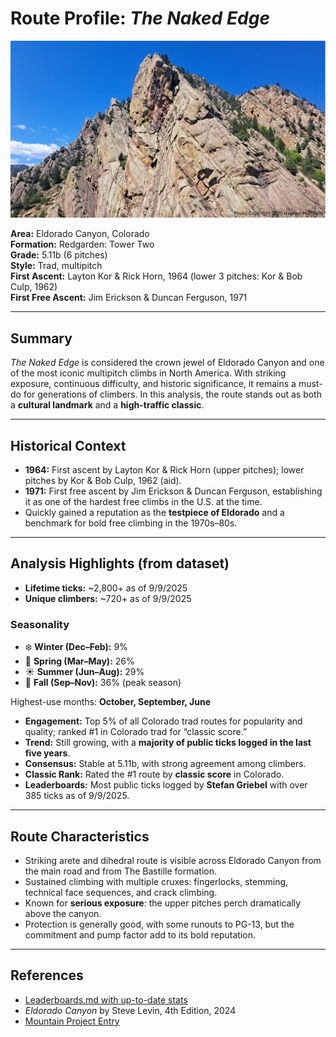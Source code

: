 # Route Profile: *The Naked Edge*  

<img src="assets/naked-edge.png" alt="The Naked Edge on the Redgarden Wall: Tower Two in Eldorado Canyon" width="1200"/>

**Area:** Eldorado Canyon, Colorado  
**Formation:** Redgarden: Tower Two  
**Grade:** 5.11b (6 pitches)  
**Style:** Trad, multipitch  
**First Ascent:** Layton Kor & Rick Horn, 1964 (lower 3 pitches: Kor & Bob Culp, 1962)  
**First Free Ascent:** Jim Erickson & Duncan Ferguson, 1971  

---

## Summary  
*The Naked Edge* is considered the crown jewel of Eldorado Canyon and one of the most iconic multipitch climbs in North America. With striking exposure, continuous difficulty, and historic significance, it remains a must-do for generations of climbers. In this analysis, the route stands out as both a **cultural landmark** and a **high-traffic classic**.  

---

## Historical Context  
- **1964:** First ascent by Layton Kor & Rick Horn (upper pitches); lower pitches by Kor & Bob Culp, 1962 (aid).  
- **1971:** First free ascent by Jim Erickson & Duncan Ferguson, establishing it as one of the hardest free climbs in the U.S. at the time.  
- Quickly gained a reputation as the **testpiece of Eldorado** and a benchmark for bold free climbing in the 1970s–80s.  

---

## Analysis Highlights (from dataset)  
- **Lifetime ticks:** ~2,800+ as of 9/9/2025  
- **Unique climbers:** ~720+ as of 9/9/2025  

### Seasonality  
- ❄️ **Winter (Dec–Feb):** 9%  
- 🌸 **Spring (Mar–May):** 26%  
- ☀️ **Summer (Jun–Aug):** 29%  
- 🍂 **Fall (Sep–Nov):** 36% (peak season)  

Highest-use months: **October, September, June**  

- **Engagement:** Top 5% of all Colorado trad routes for popularity and quality; ranked #1 in Colorado trad for “classic score.”  
- **Trend:** Still growing, with a **majority of public ticks logged in the last five years**.  
- **Consensus:** Stable at 5.11b, with strong agreement among climbers.  
- **Classic Rank:** Rated the #1 route by **classic score** in Colorado.  
- **Leaderboards:** Most public ticks logged by **Stefan Griebel** with over 385 ticks as of 9/9/2025.  

---

## Route Characteristics  
- Striking arete and dihedral route is visible across Eldorado Canyon from the main road and from The Bastille formation.  
- Sustained climbing with multiple cruxes: fingerlocks, stemming, technical face sequences, and crack climbing.  
- Known for **serious exposure**: the upper pitches perch dramatically above the canyon.  
- Protection is generally good, with some runouts to PG-13, but the commitment and pump factor add to its bold reputation.  

---

## References  
- [Leaderboards.md with up-to-date stats](../leaderboards.md#the-naked-edge)  
- *Eldorado Canyon* by Steve Levin, 4th Edition, 2024  
- [Mountain Project Entry](https://www.mountainproject.com/route/105748786/the-naked-edge)  
